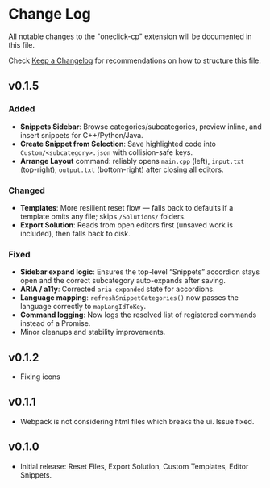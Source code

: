 # Change Log

All notable changes to the "oneclick-cp" extension will be documented in this file.

Check [Keep a Changelog](http://keepachangelog.com/) for recommendations on how to structure this file.

## v0.1.5
### Added
- **Snippets Sidebar**: Browse categories/subcategories, preview inline, and insert snippets for C++/Python/Java.
- **Create Snippet from Selection**: Save highlighted code into `Custom/<subcategory>.json` with collision-safe keys.
- **Arrange Layout** command: reliably opens `main.cpp` (left), `input.txt` (top-right), `output.txt` (bottom-right) after closing all editors.

### Changed
- **Templates**: More resilient reset flow — falls back to defaults if a template omits any file; skips `/Solutions/` folders.
- **Export Solution**: Reads from open editors first (unsaved work is included), then falls back to disk.

### Fixed
- **Sidebar expand logic**: Ensures the top-level “Snippets” accordion stays open and the correct subcategory auto-expands after saving.
- **ARIA / a11y**: Corrected `aria-expanded` state for accordions.
- **Language mapping**: `refreshSnippetCategories()` now passes the language correctly to `mapLangIdToKey`.
- **Command logging**: Now logs the resolved list of registered commands instead of a Promise.
- Minor cleanups and stability improvements.

## v0.1.2
- Fixing icons

## v0.1.1
- Webpack is not considering html files which breaks the ui. Issue fixed. 

## v0.1.0
- Initial release: Reset Files, Export Solution, Custom Templates, Editor Snippets.





